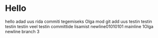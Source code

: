 # Hello
hello
adad
uus rida commiti tegemiseks Olga mod
git add 
uus
testin testin testin
testin veel
testin committide lisamist
newline01010101
mainline 1Olga
newline branch 3
